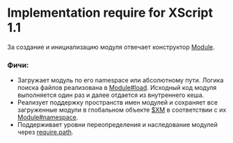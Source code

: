 Implementation require for XScript 1.1
===============

За создание и инициализацию модуля отвечает конструктор [Module](/b-vladi/xscript-require/blob/master/require.js#L37-L127).

### Фичи:

* Загружает модуль по его namespace или абсолютному пути. Логика поиска файлов реализована в [Module#load](./require.js#L129-L223). Исходный код модуля выполняется один раз и далее отдается из внутреннего кеша.
* Реализует поддержку пространств имен модулей и сохраняет все загруженные модули в глобальном объекте [$XM](./require.js#L7-L13) в соответствии с их [Module#namespace](./require.js#L101-L106).
* Поддерживает уровни переопределения и наследование модулей через [require.path](./require.js#L197-L202).

